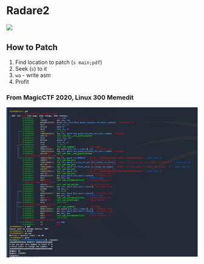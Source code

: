 # Radare2

<img src="https://upload.wikimedia.org/wikipedia/commons/thumb/0/0e/Radare2.svg/1200px-Radare2.svg.png" />



## How to Patch

1. Find location to patch (`s main;pdf`)
2. Seek (`s`) to it
3. `wa` - write asm
4. Profit

### From MagicCTF 2020, Linux 300 Memedit
<img src="r2.Pictures/image-20200516135710066.png"/>
